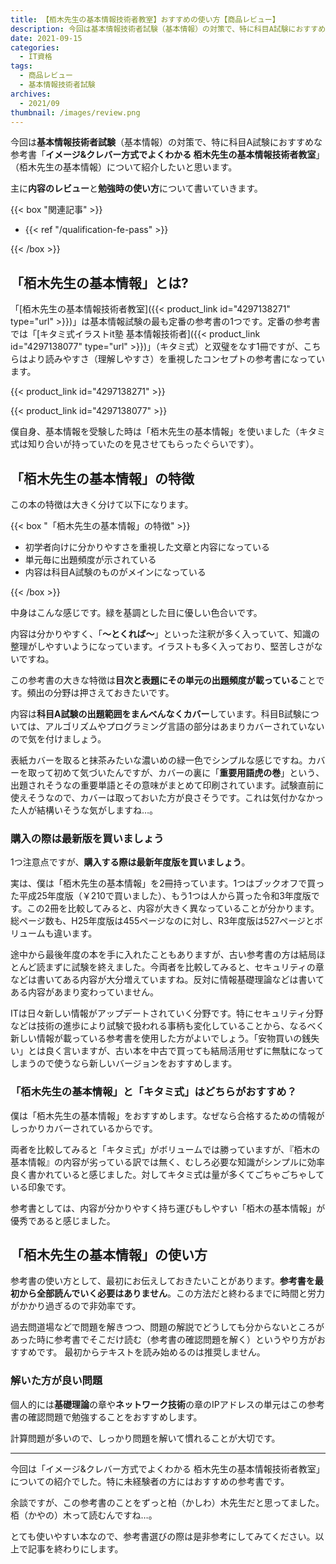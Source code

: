 ```yaml
---
title: 【栢木先生の基本情報技術者教室】おすすめの使い方【商品レビュー】
description: 今回は基本情報技術者試験（基本情報）の対策で、特に科目A試験におすすめな参考書「イメージ&クレバー方式でよくわかる 栢木先生の基本情報技術者教室」（栢木先生の基本情報）について紹介したいと思います。
date: 2021-09-15
categories: 
  - IT資格
tags: 
  - 商品レビュー
  - 基本情報技術者試験
archives: 
  - 2021/09
thumbnail: /images/review.png
---
```


今回は**基本情報技術者試験**（基本情報）の対策で、特に科目A試験におすすめな参考書「**イメージ&クレバー方式でよくわかる 栢木先生の基本情報技術者教室**」（栢木先生の基本情報）について紹介したいと思います。

主に**内容のレビュー**と**勉強時の使い方**について書いていきます。

{{< box "関連記事" >}}
<ul>
<li>{{< ref "/qualification-fe-pass" >}}</li>
</ul>
{{< /box >}}

## 「栢木先生の基本情報」とは?

「[栢木先生の基本情報技術者教室]({{< product_link id="4297138271" type="url" >}})」は基本情報試験の最も定番の参考書の1つです。定番の参考書では「[キタミ式イラストit塾 基本情報技術者]({{< product_link id="4297138077" type="url" >}})」（キタミ式）と双璧をなす1冊ですが、こちらはより読みやすさ（理解しやすさ）を重視したコンセプトの参考書になっています。

{{< product_link id="4297138271" >}}

{{< product_link id="4297138077" >}}

僕自身、基本情報を受験した時は「栢木先生の基本情報」を使いました（キタミ式は知り合いが持っていたのを見させてもらったぐらいです）。

## 「栢木先生の基本情報」の特徴

この本の特徴は大きく分けて以下になります。

{{< box "「栢木先生の基本情報」の特徴" >}}
<ul>
<li>初学者向けに分かりやすさを重視した文章と内容になっている</li>
<li>単元毎に出題頻度が示されている</li>
<li>内容は科目A試験のものがメインになっている</li>
</ul>
{{< /box >}}

中身はこんな感じです。緑を基調とした目に優しい色合いです。

内容は分かりやすく、「**～とくれば～**」といった注釈が多く入っていて、知識の整理がしやすいようになっています。イラストも多く入っており、堅苦しさがないですね。

この参考書の大きな特徴は**目次と表題にその単元の出題頻度が載っている**ことです。頻出の分野は押さえておきたいです。

内容は**科目A試験の出題範囲をまんべんなくカバー**しています。科目B試験については、アルゴリズムやプログラミング言語の部分はあまりカバーされていないので気を付けましょう。

表紙カバーを取ると抹茶みたいな濃いめの緑一色でシンプルな感じですね。カバーを取って初めて気づいたんですが、カバーの裏に「**重要用語虎の巻**」という、出題されそうなの重要単語とその意味がまとめて印刷されています。試験直前に使えそうなので、カバーは取っておいた方が良さそうです。これは気付かなかった人が結構いそうな気がしますね…。

### 購入の際は最新版を買いましょう

1つ注意点ですが、**購入する際は最新年度版を買いましょう**。

実は、僕は「栢木先生の基本情報」を2冊持っています。1つはブックオフで買った平成25年度版（￥210で買いました）、もう1つは人から貰った令和3年度版です。この2冊を比較してみると、内容が大きく異なっていることが分かります。総ページ数も、H25年度版は455ページなのに対し、R3年度版は527ページとボリュームも違います。

途中から最後年度の本を手に入れたこともありますが、古い参考書の方は結局ほとんど読まずに試験を終えました。今両者を比較してみると、セキュリティの章などは書いてある内容が大分増えていますね。反対に情報基礎理論などは書いてある内容があまり変わっていません。

ITは日々新しい情報がアップデートされていく分野です。特にセキュリティ分野などは技術の進歩により試験で扱われる事柄も変化していることから、なるべく新しい情報が載っている参考書を使用した方がよいでしょう。「安物買いの銭失い」とは良く言いますが、古い本を中古で買っても結局活用せずに無駄になってしまうので使うなら新しいバージョンをおすすめします。

### 「栢木先生の基本情報」と「キタミ式」はどちらがおすすめ？

僕は「栢木先生の基本情報」をおすすめします。なぜなら合格するための情報がしっかりカバーされているからです。

両者を比較してみると「キタミ式」がボリュームでは勝っていますが、『栢木の基本情報』の内容が劣っている訳では無く、むしろ必要な知識がシンプルに効率良く書かれていると感じました。対してキタミ式は量が多くてごちゃごちゃしている印象です。

参考書としては、内容が分かりやすく持ち運びもしやすい「栢木の基本情報」が優秀であると感じました。

## 「栢木先生の基本情報」の使い方

参考書の使い方として、最初にお伝えしておきたいことがあります。**参考書を最初から全部読んでいく必要はありません**。この方法だと終わるまでに時間と労力がかかり過ぎるので非効率です。

過去問道場などで問題を解きつつ、問題の解説でどうしても分からないところがあった時に参考書でそこだけ読む（参考書の確認問題を解く）というやり方がおすすめです。 最初からテキストを読み始めるのは推奨しません。

### 解いた方が良い問題

個人的には**基礎理論**の章や**ネットワーク技術**の章のIPアドレスの単元はこの参考書の確認問題で勉強することをおすすめします。

計算問題が多いので、しっかり問題を解いて慣れることが大切です。

* * *

今回は「イメージ&クレバー方式でよくわかる 栢木先生の基本情報技術者教室」についての紹介でした。特に未経験者の方にはおすすめの参考書です。

余談ですが、この参考書のことをずっと柏（かしわ）木先生だと思ってました。栢（かやの）木って読むんですね…。

とても使いやすい本なので、参考書選びの際は是非参考にしてみてください。以上で記事を終わりにします。